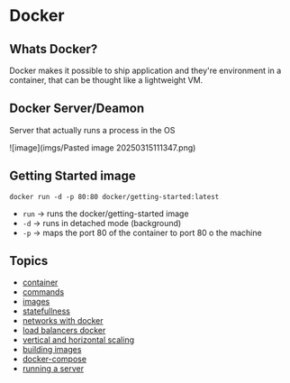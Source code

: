 # Docker

## Whats Docker?

Docker makes it possible to ship application and they're environment in a
container, that can be thought like a lightweight VM.

## Docker Server/Deamon

Server that actually runs a process in the OS

![image](imgs/Pasted image 20250315111347.png)

## Getting Started image

```terminal
docker run -d -p 80:80 docker/getting-started:latest
```

- `run` -> runs the docker/getting-started image
- `-d` -> runs in detached mode (background)
- `-p` -> maps the port 80 of the container to port 80 o the machine

## Topics

- [container](https://github.com/IgorGrieder/TIL/blob/main/docker/container.md)
- [commands](https://github.com/IgorGrieder/TIL/blob/main/docker/commands.md)
- [images](https://github.com/IgorGrieder/TIL/blob/main/docker/images.md)
- [statefullness](https://github.com/IgorGrieder/TIL/blob/main/docker/statefullness.md)
- [networks with docker](https://github.com/IgorGrieder/TIL/blob/main/docker/networks%20with%20docker.md)
- [load balancers docker](https://github.com/IgorGrieder/TIL/blob/main/docker/load%20balancers%20docker.md)
- [vertical and horizontal scaling](https://github.com/IgorGrieder/TIL/blob/main/docker/vertical%20and%20horizontal%20scaling.md)
- [building images](https://github.com/IgorGrieder/TIL/blob/main/docker/building%20images.md)
- [docker-compose](https://github.com/IgorGrieder/TIL/blob/main/docker/docker-compose.md)
- [running a server](https://github.com/IgorGrieder/TIL/blob/main/docker/running%20a%20server.md)
